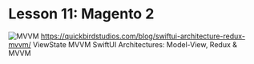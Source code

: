 # Lesson 11: Magento 2

![MVVM](https://github.com/user-attachments/assets/8108817c-589e-4fa8-9e41-697e875dd70a)
https://quickbirdstudios.com/blog/swiftui-architecture-redux-mvvm/
ViewState MVVM
SwiftUI Architectures: Model-View, Redux & MVVM
